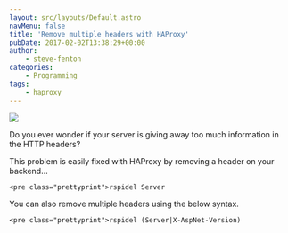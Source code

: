 ```yaml
---
layout: src/layouts/Default.astro
navMenu: false
title: 'Remove multiple headers with HAProxy'
pubDate: 2017-02-02T13:38:29+00:00
author:
    - steve-fenton
categories:
    - Programming
tags:
    - haproxy
---
```


![](/img/2017/02/too-much-information.png)

Do you ever wonder if your server is giving away too much information in the HTTP headers?

This problem is easily fixed with HAProxy by removing a header on your backend…

```
<pre class="prettyprint">rspidel Server
```
You can also remove multiple headers using the below syntax.

```
<pre class="prettyprint">rspidel (Server|X-AspNet-Version)
```